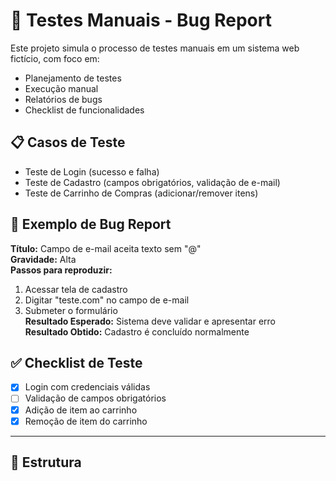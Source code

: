 # 🧪 Testes Manuais - Bug Report

Este projeto simula o processo de testes manuais em um sistema web fictício, com foco em:

- Planejamento de testes
- Execução manual
- Relatórios de bugs
- Checklist de funcionalidades

## 📋 Casos de Teste

- Teste de Login (sucesso e falha)
- Teste de Cadastro (campos obrigatórios, validação de e-mail)
- Teste de Carrinho de Compras (adicionar/remover itens)

## 🐞 Exemplo de Bug Report

**Título:** Campo de e-mail aceita texto sem "@"  
**Gravidade:** Alta  
**Passos para reproduzir:**
1. Acessar tela de cadastro
2. Digitar "teste.com" no campo de e-mail
3. Submeter o formulário  
**Resultado Esperado:** Sistema deve validar e apresentar erro  
**Resultado Obtido:** Cadastro é concluído normalmente  

## ✅ Checklist de Teste

- [x] Login com credenciais válidas  
- [ ] Validação de campos obrigatórios  
- [x] Adição de item ao carrinho  
- [x] Remoção de item do carrinho  

---

## 📂 Estrutura

